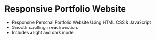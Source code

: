# Responsive Portfolio Website 

- Responsive Personal Portfolio Website Using HTML CSS & JavaScript
- Smooth scrolling in each section.
- Includes a light and dark mode.
